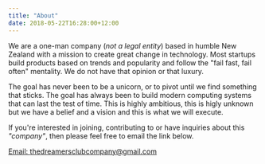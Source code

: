 ```yaml
---
title: "About"
date: 2018-05-22T16:28:00+12:00
---
```


We are a one-man company (_not a legal entity_) based in humble New Zealand with a mission to create great change in technology. Most startups build products based on trends and popularity and follow the "fail fast, fail often" mentality. We do not have that opinion or that luxury.

The goal has never been to be a unicorn, or to pivot until we find something that sticks. The goal has always been to build modern computing systems that can last the test of time. This is highly ambitious, this is higly unknown but we have a belief and a vision and this is what we will execute.

If you're interested in joining, contributing to or have inquiries about this _"company"_, then please feel free to email the link below.

[Email: thedreamersclubcompany@gmail.com](mailto:thedreamersclubcompany@gmail.com)